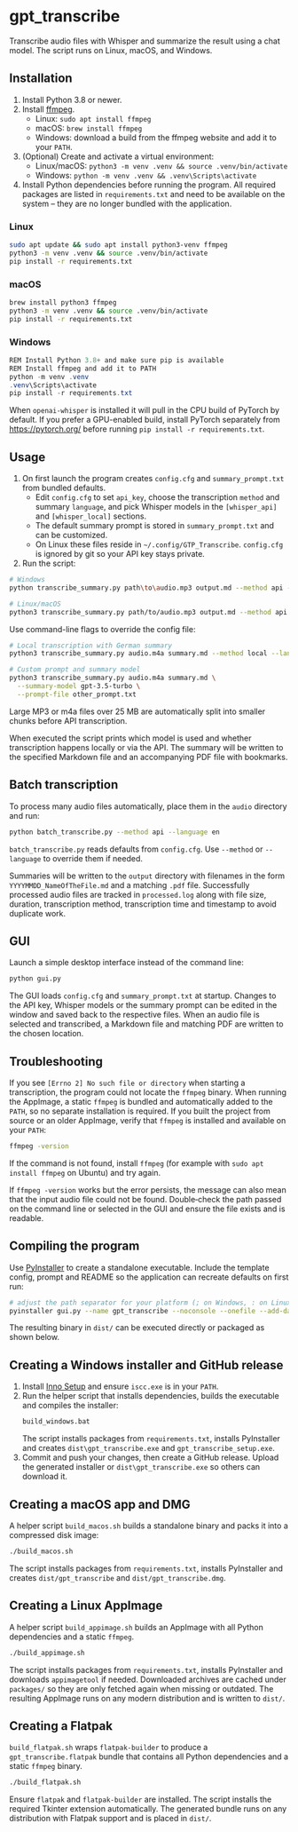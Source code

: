 # gpt_transcribe

Transcribe audio files with Whisper and summarize the result using a chat model.
The script runs on Linux, macOS, and Windows.

## Installation

1. Install Python 3.8 or newer.
2. Install [ffmpeg](https://ffmpeg.org/).
   - Linux: `sudo apt install ffmpeg`
   - macOS: `brew install ffmpeg`
   - Windows: download a build from the ffmpeg website and add it to your `PATH`.
3. (Optional) Create and activate a virtual environment:
   - Linux/macOS: `python3 -m venv .venv && source .venv/bin/activate`
   - Windows: `python -m venv .venv && .venv\Scripts\activate`
4. Install Python dependencies before running the program. All required packages
   are listed in `requirements.txt` and need to be available on the system –
   they are no longer bundled with the application.

### Linux

```bash
sudo apt update && sudo apt install python3-venv ffmpeg
python3 -m venv .venv && source .venv/bin/activate
pip install -r requirements.txt
```

### macOS

```bash
brew install python3 ffmpeg
python3 -m venv .venv && source .venv/bin/activate
pip install -r requirements.txt
```

### Windows

```powershell
REM Install Python 3.8+ and make sure pip is available
REM Install ffmpeg and add it to PATH
python -m venv .venv
.venv\Scripts\activate
pip install -r requirements.txt
```

When `openai-whisper` is installed it will pull in the CPU build of PyTorch by
default. If you prefer a GPU-enabled build, install PyTorch separately from
<https://pytorch.org/> before running `pip install -r requirements.txt`.

## Usage
1. On first launch the program creates `config.cfg` and `summary_prompt.txt` from bundled defaults.
   - Edit `config.cfg` to set `api_key`, choose the transcription `method` and summary `language`,
     and pick Whisper models in the `[whisper_api]` and `[whisper_local]` sections.
   - The default summary prompt is stored in `summary_prompt.txt` and can be customized.
   - On Linux these files reside in `~/.config/GTP_Transcribe`.
   `config.cfg` is ignored by git so your API key stays private.
2. Run the script:

```bash
# Windows
python transcribe_summary.py path\to\audio.mp3 output.md --method api --language en

# Linux/macOS
python3 transcribe_summary.py path/to/audio.mp3 output.md --method api --language en
```

Use command-line flags to override the config file:

```bash
# Local transcription with German summary
python3 transcribe_summary.py audio.m4a summary.md --method local --language de

# Custom prompt and summary model
python3 transcribe_summary.py audio.m4a summary.md \
  --summary-model gpt-3.5-turbo \
  --prompt-file other_prompt.txt
```

Large MP3 or m4a files over 25 MB are automatically split into smaller chunks before
API transcription.

When executed the script prints which model is used and whether transcription happens
locally or via the API. The summary will be written to the specified Markdown file and an accompanying
PDF file with bookmarks.

## Batch transcription

To process many audio files automatically, place them in the `audio` directory
and run:

```bash
python batch_transcribe.py --method api --language en
```

`batch_transcribe.py` reads defaults from `config.cfg`. Use `--method` or `--language`
to override them if needed.

Summaries will be written to the `output` directory with filenames in the
form `YYYYMMDD_NameOfTheFile.md` and a matching `.pdf` file. Successfully
processed audio files are tracked in `processed.log` along with file size,
duration, transcription method, transcription time and timestamp to avoid
duplicate work.

## GUI

Launch a simple desktop interface instead of the command line:

```bash
python gui.py
```

The GUI loads `config.cfg` and `summary_prompt.txt` at startup. Changes to the API key,
Whisper models or the summary prompt can be edited in the window and saved back to the
respective files. When an audio file is selected and transcribed, a Markdown file and
matching PDF are written to the chosen location.

## Troubleshooting

If you see `[Errno 2] No such file or directory` when starting a transcription, the
program could not locate the `ffmpeg` binary. When running the AppImage, a static
`ffmpeg` is bundled and automatically added to the `PATH`, so no separate installation
is required. If you built the project from source or an older AppImage, verify that
`ffmpeg` is installed and available on your `PATH`:

```bash
ffmpeg -version
```

If the command is not found, install `ffmpeg` (for example with `sudo apt install ffmpeg`
on Ubuntu) and try again.

If `ffmpeg -version` works but the error persists, the message can also mean that the
input audio file could not be found. Double‑check the path passed on the command line
or selected in the GUI and ensure the file exists and is readable.

## Compiling the program

Use [PyInstaller](https://pyinstaller.org/) to create a standalone executable. Include the
template config, prompt and README so the application can recreate defaults on first run:

```bash
# adjust the path separator for your platform (; on Windows, : on Linux/macOS)
pyinstaller gui.py --name gpt_transcribe --noconsole --onefile --add-data "config.template.cfg;." --add-data "summary_prompt.txt;." --add-data "README.md;." --icon logo/logo.ico
```

The resulting binary in `dist/` can be executed directly or packaged as shown below.

## Creating a Windows installer and GitHub release

1. Install [Inno Setup](https://jrsoftware.org/isinfo.php) and ensure `iscc.exe` is in your `PATH`.
2. Run the helper script that installs dependencies, builds the executable and compiles the installer:
   ```bat
   build_windows.bat
   ```
   The script installs packages from `requirements.txt`, installs PyInstaller and
   creates `dist\gpt_transcribe.exe` and `gpt_transcribe_setup.exe`.
3. Commit and push your changes, then create a GitHub release. Upload the generated
   installer or `dist\gpt_transcribe.exe` so others can download it.

## Creating a macOS app and DMG

A helper script `build_macos.sh` builds a standalone binary and packs it into a
compressed disk image:

```bash
./build_macos.sh
```

The script installs packages from `requirements.txt`, installs PyInstaller and
creates `dist/gpt_transcribe` and `dist/gpt_transcribe.dmg`.

## Creating a Linux AppImage

A helper script `build_appimage.sh` builds an AppImage with all Python dependencies and a static `ffmpeg`.

```bash
./build_appimage.sh
```

The script installs packages from `requirements.txt`, installs PyInstaller and
downloads `appimagetool` if needed. Downloaded archives are cached under
`packages/` so they are only fetched again when missing or outdated. The
resulting AppImage runs on any modern distribution and is written to `dist/`.

## Creating a Flatpak

`build_flatpak.sh` wraps `flatpak-builder` to produce a `gpt_transcribe.flatpak`
bundle that contains all Python dependencies and a static `ffmpeg` binary.

```bash
./build_flatpak.sh
```

Ensure `flatpak` and `flatpak-builder` are installed. The script installs the
required Tkinter extension automatically. The generated bundle runs on any
distribution with Flatpak support and is placed in `dist/`.
